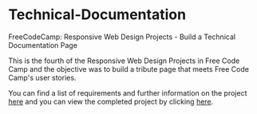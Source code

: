 # Technical-Documentation

FreeCodeCamp: Responsive Web Design Projects - Build a Technical Documentation Page

This is the fourth of the Responsive Web Design Projects in Free Code Camp and the objective was to build a tribute page that meets Free Code Camp's user stories.

You can find a list of requirements and further information on the project [here](https://www.freecodecamp.org/learn/responsive-web-design/responsive-web-design-projects/build-a-technical-documentation-page) and you can view the completed project by clicking [here](https://krrish105.github.io/Technical-Documentation/).
